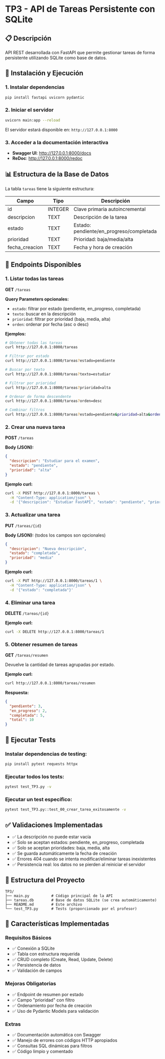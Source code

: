 # TP3 - API de Tareas Persistente con SQLite

## 📋 Descripción

API REST desarrollada con FastAPI que permite gestionar tareas de forma persistente utilizando SQLite como base de datos.

## 🚀 Instalación y Ejecución

### 1. Instalar dependencias

```bash
pip install fastapi uvicorn pydantic
```

### 2. Iniciar el servidor

```bash
uvicorn main:app --reload
```

El servidor estará disponible en: `http://127.0.0.1:8000`

### 3. Acceder a la documentación interactiva

- **Swagger UI**: http://127.0.0.1:8000/docs
- **ReDoc**: http://127.0.0.1:8000/redoc

## 📊 Estructura de la Base de Datos

La tabla `tareas` tiene la siguiente estructura:

| Campo           | Tipo    | Descripción                    |
|-----------------|---------|--------------------------------|
| id              | INTEGER | Clave primaria autoincremental |
| descripcion     | TEXT    | Descripción de la tarea        |
| estado          | TEXT    | Estado: pendiente/en_progreso/completada |
| prioridad       | TEXT    | Prioridad: baja/media/alta     |
| fecha_creacion  | TEXT    | Fecha y hora de creación       |

## 🔌 Endpoints Disponibles

### 1. Listar todas las tareas
**GET** `/tareas`

**Query Parameters opcionales:**
- `estado`: filtrar por estado (pendiente, en_progreso, completada)
- `texto`: buscar en la descripción
- `prioridad`: filtrar por prioridad (baja, media, alta)
- `orden`: ordenar por fecha (asc o desc)

**Ejemplos:**
```bash
# Obtener todas las tareas
curl http://127.0.0.1:8000/tareas

# Filtrar por estado
curl http://127.0.0.1:8000/tareas?estado=pendiente

# Buscar por texto
curl http://127.0.0.1:8000/tareas?texto=estudiar

# Filtrar por prioridad
curl http://127.0.0.1:8000/tareas?prioridad=alta

# Ordenar de forma descendente
curl http://127.0.0.1:8000/tareas?orden=desc

# Combinar filtros
curl http://127.0.0.1:8000/tareas?estado=pendiente&prioridad=alta&orden=desc
```

### 2. Crear una nueva tarea
**POST** `/tareas`

**Body (JSON):**
```json
{
  "descripcion": "Estudiar para el examen",
  "estado": "pendiente",
  "prioridad": "alta"
}
```

**Ejemplo curl:**
```bash
curl -X POST http://127.0.0.1:8000/tareas \
  -H "Content-Type: application/json" \
  -d '{"descripcion": "Estudiar FastAPI", "estado": "pendiente", "prioridad": "alta"}'
```

### 3. Actualizar una tarea
**PUT** `/tareas/{id}`

**Body (JSON):** (todos los campos son opcionales)
```json
{
  "descripcion": "Nueva descripción",
  "estado": "completada",
  "prioridad": "media"
}
```

**Ejemplo curl:**
```bash
curl -X PUT http://127.0.0.1:8000/tareas/1 \
  -H "Content-Type: application/json" \
  -d '{"estado": "completada"}'
```

### 4. Eliminar una tarea
**DELETE** `/tareas/{id}`

**Ejemplo curl:**
```bash
curl -X DELETE http://127.0.0.1:8000/tareas/1
```

### 5. Obtener resumen de tareas
**GET** `/tareas/resumen`

Devuelve la cantidad de tareas agrupadas por estado.

**Ejemplo curl:**
```bash
curl http://127.0.0.1:8000/tareas/resumen
```

**Respuesta:**
```json
{
  "pendiente": 3,
  "en_progreso": 2,
  "completada": 5,
  "total": 10
}
```

## 🧪 Ejecutar Tests

### Instalar dependencias de testing:
```bash
pip install pytest requests httpx
```

### Ejecutar todos los tests:
```bash
pytest test_TP3.py -v
```

### Ejecutar un test específico:
```bash
pytest test_TP3.py::test_00_crear_tarea_exitosamente -v
```

## ✅ Validaciones Implementadas

- ✅ La descripción no puede estar vacía
- ✅ Solo se aceptan estados: pendiente, en_progreso, completada
- ✅ Solo se aceptan prioridades: baja, media, alta
- ✅ Se guarda automáticamente la fecha de creación
- ✅ Errores 404 cuando se intenta modificar/eliminar tareas inexistentes
- ✅ Persistencia real: los datos no se pierden al reiniciar el servidor

## 📁 Estructura del Proyecto

```
TP3/
├── main.py          # Código principal de la API
├── tareas.db        # Base de datos SQLite (se crea automáticamente)
├── README.md        # Este archivo
└── test_TP3.py      # Tests (proporcionado por el profesor)
```

## 🎯 Características Implementadas

### Requisitos Básicos
- ✅ Conexión a SQLite
- ✅ Tabla con estructura requerida
- ✅ CRUD completo (Create, Read, Update, Delete)
- ✅ Persistencia de datos
- ✅ Validación de campos

### Mejoras Obligatorias
- ✅ Endpoint de resumen por estado
- ✅ Campo "prioridad" con filtro
- ✅ Ordenamiento por fecha de creación
- ✅ Uso de Pydantic Models para validación

### Extras
- ✅ Documentación automática con Swagger
- ✅ Manejo de errores con códigos HTTP apropiados
- ✅ Consultas SQL dinámicas para filtros
- ✅ Código limpio y comentado
